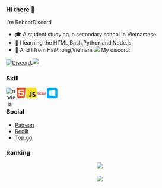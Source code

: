 ### Hi there 👋

I'm RebootDiscord

- 🎓 A student studying in secondary school In Vietnamese
- 🔰 I learning the HTML,Bash,Python and Node.js
- 🎉 And I from HaiPhong,Vietnam
<a href="https://www.youtube.com/watch?v=dQw4w9WgXcQ" rel="nofollow"><img src="https://user-images.githubusercontent.com/73097560/115834477-dbab4500-a447-11eb-908a-139a6edaec5c.gif" style="max-width: 100%;"></a>
My discord:
<a align="center" href="https://discord.com/users/784729115680964618">
<img align="center" src="https://discord.c99.nl/widget/theme-3/784729115680964618.png" alt="Discord"/>
<img src="https://discord.com/api/guilds/858865979479949371/widget.png?style=banner2"></a>

### Skill 

<img height="28" width="28" src="https://raw.githubusercontent.com/edent/SuperTinyIcons/master/images/svg/html5.svg" style="max-width: 100%;"><img height="28" width="28" src="https://raw.githubusercontent.com/edent/SuperTinyIcons/master/images/svg/javascript.svg" style="max-width: 100%;"><img height="28" width="28" src="https://raw.githubusercontent.com/edent/SuperTinyIcons/master/images/svg/npm.svg" style="max-width: 100%;"><img height="28" width="28" src="https://raw.githubusercontent.com/edent/SuperTinyIcons/master/images/svg/windows.svg" style="max-width: 100%;"><img align="left" alt="node.js" width="26px" src="https://camo.githubusercontent.com/973a118e690e810599bc0b9b3fcec3a314505b412e307e5eab8ff8a2211ddc14/68747470733a2f2f692e696d6775722e636f6d2f74594c465a42682e706e67" data-canonical-src="https://i.imgur.com/tYLFZBh.png" style="max-width: 100%;">
### Social
- [Patreon](https://patreon.com/rebootdiscord)
- [Replit](https://replit.com/@kirigizakazutov)
- [Top.gg](https://top.gg/user/784729115680964618)

### Ranking
<div align="center"><img src="https://github-profile-trophy.vercel.app/?username=kirigizakazutovn&theme=dracula&count_private=true"></div>
<p align="center">
<img align="center" src="https://github-readme-stats.vercel.app/api/top-langs/?username=kirigizakazutovn&theme=tokyonight&hide=batchfile">
</p> <br><br>
